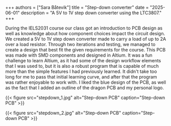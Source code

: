 +++
authors = ["Sara Båtevik"]
title = "Step-down converter"
date = "2025-06-01"
description = "A 5V to 1V step down converter using the LTC3807."
+++

During the IELS2031 course our class got an introduction to PCB design as well as knowledge about how component choices impact the circuit design. We created a 5V to 1V step down converter made to carry a load of up to 2A over a load resistor. Through two iterations and testing, we managed to create a design that best fit the given requirements for the course. This PCB was made with SMD components and designed in Altium. It was a fun challenge to learn Altium, as it had some of the design workflow elements that I was used to, but it is also a robust program that is capable of much more than the simple features I had previously learned. It didn't take too long for me to pass that initial learning curve, and after that the program was rather enjoyable to work with. I liked the blue design of the PCB, as well as the fact that I added an outline of the dragon PCB and my personal logo.

{{< figure src="stepdown_1.jpg" alt="Step-down PCB" caption="Step-down PCB" >}}

{{< figure src="stepdown_2.jpg" alt="Step-down PCB" caption="Step-down PCB" >}}
